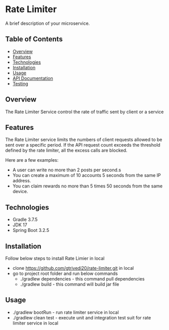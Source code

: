 # Rate Limiter 

A brief description of your microservice.

## Table of Contents

- [Overview](#overview)
- [Features](#features)
- [Technologies](#technologies)
- [Installation](#installation)
- [Usage](#usage)
- [API Documentation](#api-documentation)
- [Testing](#testing)


## Overview

The Rate Limiter Service control the rate of traffic sent by client or a service

## Features

The Rate Limiter service limits the numbers of client requests allowed to be sent over a specific period. If the API request count exceeds the threshold defined by the rate limiter, all the excess calls are blocked.

Here are a few examples: 

- A user can write no more than 2 posts per second.s
- You can create a maximum of 10 accounts 5 seconds from the same IP address. 
- You can claim rewards no more than 5 times 50 seconds from the same device.

## Technologies

- Gradle 3.7.5
- JDK 17
- Spring Boot 3.2.5

## Installation

Follow below steps to install Rate Limier in local

- clone https://github.com/gtrivedi20/rate-limiter.git in local
- go to project root folder and run below commands 
  - ./gradlew dependencies - this command pull dependencies 
  - ./gradlew build - this command will build jar file

## Usage

- ./gradlew bootRun - run rate limiter service in local
- ./gradlew clean test - execute unit and integration test suit for rate limiter service in local


